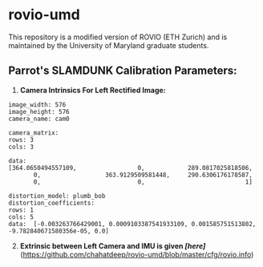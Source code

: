 # rovio-umd
This repository is a modified version of ROVIO (ETH Zurich) and is maintained by the University of Maryland graduate students.


## Parrot's SLAMDUNK Calibration Parameters:
1. **Camera Intrinsics For Left Rectified Image:**
```
image_width: 576
image_height: 576
camera_name: cam0

camera_matrix:
rows: 3
cols: 3

data: 
[364.0650494557109, 	            0,            289.0817025818506, 
       0,       	       363.9129509581448,     290.6306176178587, 	
       0,              		        0,                            1]

distortion_model: plumb_bob
distortion_coefficients:
rows: 1
cols: 5
data:  [-0.003263766429001, 0.0009103387541933109, 0.001585751513802, -9.782840671580356e-05, 0.0]
```  
  
2. **Extrinsic between Left Camera and IMU is given *[here]***(https://github.com/chahatdeep/rovio-umd/blob/master/cfg/rovio.info)
